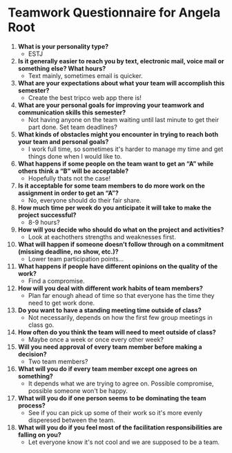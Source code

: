 # Teamwork Questionnaire for Angela Root

1. __What is your personality type?__
   * ESTJ
1. __Is it generally easier to reach you by text, electronic mail, voice mail or something else?  What hours?__ 
   * Text mainly, sometimes email is quicker. 
1. __What are your expectations about what your team will accomplish this semester?__ 
   * Create the best tripco web app there is!
1. __What are your personal goals for improving your teamwork and communication skills this semester?__ 
   * Not having anyone on the team waiting until last minute to get their part done. Set team deadlines?
1. __What kinds of obstacles might you encounter in trying to reach both your team and personal goals?__ 
   * I work full time, so sometimes it's harder to manage my time and get things done when I would like to.
1. __What happens if some people on the team want to get an “A” while others think a “B” will be acceptable?__ 
   * Hopefully thats not the case!
1. __Is it acceptable for some team members to do more work on the assignment in order to get an “A”?__ 
   * No, everyone should do their fair share.
1. __How much time per week do you anticipate it will take to make the project successful?__ 
   * 8-9 hours?
1. __How will you decide who should do what on the project and activities?__ 
   * Look at eachothers strengths and weaknesses first.
1. __What will happen if someone doesn’t follow through on a commitment (missing deadline, no show, etc.)?__ 
   * Lower team participation points... 
1. __What happens if people have different opinions on the quality of the work?__ 
   * Find a compromise.
1. __How will you deal with different work habits of team members?__ 
   * Plan far enough ahead of time so that everyone has the time they need to get work done. 
1. __Do you want to have a standing meeting time outside of class?__ 
   * Not necessarily, depends on how the first few group meetings in class go.
1. __How often do you think the team will need to meet outside of class?__ 
   * Maybe once a week or once every other week? 
1. __Will you need approval of every team member before making a decision?__ 
   * Two team members?
1. __What will you do if every team member except one agrees on something?__ 
   * It depends what we are trying to agree on. Possible compromise, possible someone won't be happy. 
1. __What will you do if one person seems to be dominating the team process?__ 
   * See if you can pick up some of their work so it's more evenly disperesed between the team.
1. __What will you do if you feel most of the facilitation responsibilities are falling on you?__ 
   * Let everyone know it's not cool and we are supposed to be a team.
